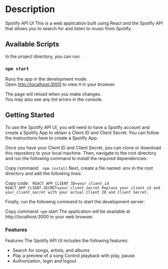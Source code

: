 # Description

Spotify API UI This is a web application built using React and the Spotify API that allows you to search for and listen to music from Spotify.

## Available Scripts

In the project directory, you can run:

### `npm start`

Runs the app in the development mode.\
Open [http://localhost:3000](http://localhost:3000) to view it in your browser.

The page will reload when you make changes.\
You may also see any lint errors in the console.

## Getting Started

To use the Spotify API UI, you will need to have a Spotify account and create a Spotify App to obtain a Client ID and Client Secret. You can follow the instructions here to create a Spotify App.

Once you have your Client ID and Client Secret, you can clone or download this repository to your local machine. Then, navigate to the root directory and run the following command to install the required dependencies:

Copy command: ` npm install` Next, create a file named .env in the root directory and add the following lines:

Copy code: ` REACT_APP_CLIENT_ID=your_client_id REACT_APP_CLIENT_SECRET=your_client_secret Replace your_client_id and your_client_secret with your actual Client ID and Client Secret.`

Finally, run the following command to start the development server:

Copy command: `npm` start The application will be available at http://localhost:3000 in your web browser.

### Features

Features The Spotify API UI includes the following features:

- Search for songs, artists, and albums
- Play a preview of a song Control playback with play, pause.
- Authorization, login and logout
